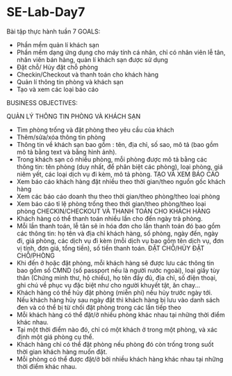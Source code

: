 # SE-Lab-Day7
Bài tập thực hành tuần 7
GOALS:
- Phần mềm quản lí khách sạn
- Phần mềm dạng ứng dụng cho máy tính cá nhân, chỉ có nhân viên lễ tân, nhân viên bán hàng, quản lí khách sạn được sử dụng
- Đặt chỗ/ Hủy đặt chỗ phòng
- Checkin/Checkout và thanh toán cho khách hàng
- Quản lí thông tin phòng và khách sạn
- Tạo và xem các loại báo cáo


BUSINESS OBJECTIVES:

QUẢN LÝ THÔNG TIN PHÒNG VÀ KHÁCH SẠN
- Tìm phòng trống và đặt phòng theo yêu cầu của khách
- Thêm/sửa/xóa thông tin phòng 
- Thông tin về khách sạn bao gồm : tên, địa chỉ, số sao, mô tả (bao gồm mô tả bằng text và bằng hình ảnh).
- Trong khách sạn có nhiều phòng, mỗi phòng được mô tả bằng các thông tin: tên phòng (duy nhất, để phân biệt các phòng), loại phòng, giá niêm yết, các loại dịch vụ đi kèm, mô tả phòng.
TẠO VÀ XEM BÁO CÁO
- Xem báo cáo khách hàng đặt nhiều theo thời gian/theo nguồn gốc khách hàng
- Xem các báo cáo doanh thu theo thời gian/theo phòng/theo loại phòng
- Xem báo cáo tỉ lệ phòng trống theo thời gian/theo phòng/theo loại phòng
CHECKIN/CHECKOUT VÀ THANH TOÁN CHO KHÁCH HÀNG
- Khách hàng có thể thanh toán nhiều lần cho đến ngày trả phòng.
- Mỗi lần thanh toán, lễ tân sẽ in hóa đơn cho lần thanh toán đó bao gồm các thông tin: họ tên và địa chỉ khách hàng, số phòng, ngày đến, ngày đi, giá phòng, các dịch vụ đi kèm (mỗi dịch vụ bao gồm tên dịch vụ, đơn vị tính, đơn giá, tổng tiền), số tiền thanh toán.
ĐẶT CHỖ/HỦY ĐẶT CHỖ/PHÒNG
- Khi đến ở hoặc đặt phòng, mỗi khách hàng sẽ được lưu các thông tin bao gồm số CMND (số passport nếu là người nước ngoài), loại giấy tùy thân (Chứng minh thư, hộ chiếu), họ tên đầy đủ, địa chỉ, số điện thoại, ghi chú về phục vụ đặc biệt như cho người khuyết tật, ăn chay...
- Khách hàng có thể hủy đặt phòng (miễn phí) nếu hủy trước ngày tới. Nếu khách hàng hủy sau ngày đặt thì khách hàng bị lưu vào danh sách đen và có thể bị từ chối đặt phòng trong các lần tiếp theo
- Mỗi khách hàng có thể đặt/ở nhiều phòng khác nhau tại những thời điểm khác nhau.
- Tại một thời điểm nào đó, chỉ có một khách ở trong một phòng, và xác định một giá phòng cụ thể.
- Khách hàng chỉ có thể đặt phòng nếu phòng đó còn trống trong suốt thời gian khách hàng muốn đặt.
- Mỗi phòng có thể được đặt/ở bởi nhiều khách hàng khác nhau tại những thời điểm khác nhau.
